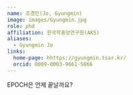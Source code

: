 ```yaml
---
name: 조경민(Jo, Gyungmin)
image: images/Gyungmin.jpg
role: phd
affiliation: 한국학중앙연구원(AKS)
aliases:
  - Gyungmin Jo
links:
  home-page: hhttps://gyungmin.tsar.kr/
  orcid: 0009-0003-9661-5666
---
```


EPOCH은 언제 끝날까요?